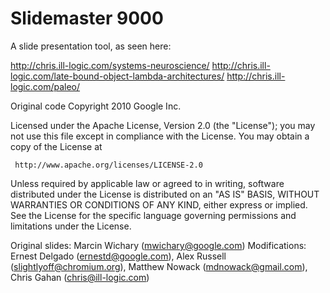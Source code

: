 # Slidemaster 9000

A slide presentation tool, as seen here:

  http://chris.ill-logic.com/systems-neuroscience/
  http://chris.ill-logic.com/late-bound-object-lambda-architectures/
  http://chris.ill-logic.com/paleo/

Original code Copyright 2010 Google Inc.

  Licensed under the Apache License, Version 2.0 (the "License");
  you may not use this file except in compliance with the License.
  You may obtain a copy of the License at
 
     http://www.apache.org/licenses/LICENSE-2.0
 
  Unless required by applicable law or agreed to in writing, software
  distributed under the License is distributed on an "AS IS" BASIS,
  WITHOUT WARRANTIES OR CONDITIONS OF ANY KIND, either express or implied.
  See the License for the specific language governing permissions and
  limitations under the License.
 
  Original slides: Marcin Wichary (mwichary@google.com)
  Modifications: Ernest Delgado (ernestd@google.com), Alex Russell (slightlyoff@chromium.org), Matthew Nowack (mdnowack@gmail.com), Chris Gahan (chris@ill-logic.com)